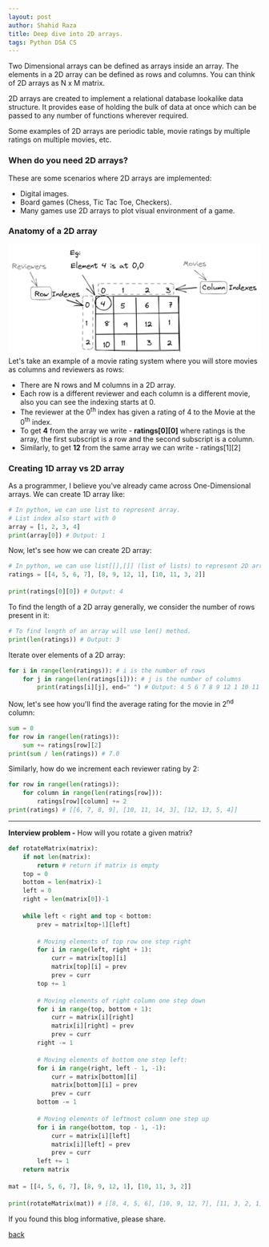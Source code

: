 ```yaml
---
layout: post
author: Shahid Raza
title: Deep dive into 2D arrays.
tags: Python DSA CS
---
```

Two Dimensional arrays can be defined as arrays inside an array. The elements in a 2D array can be defined as rows and columns.
You can think of 2D arrays as N x M matrix.

<!--more-->
2D arrays are created to implement a relational database lookalike data structure. It provides ease of holding the bulk of data at once which can be passed to any number of functions wherever required.

Some examples of 2D arrays are periodic table, movie ratings by multiple ratings on multiple movies, etc.
<br>

### When do you need 2D arrays?
These are some scenarios where 2D arrays are implemented:

*   Digital images.
*   Board games (Chess, Tic Tac Toe, Checkers).
*   Many games use 2D arrays to plot visual environment of a game.

### Anatomy of a 2D array
![Anatomy of 2D Array](https://raw.githubusercontent.com/mrpascal1/mrpascal1.github.io/master/imgs/2d-array1.png)
Let's take an example of a movie rating system where you will store movies as columns and reviewers as rows:
*   There are N rows and M columns in a 2D array.
*   Each row is a different reviewer and each column is a different movie, also you can see the indexing starts at 0.
*   The reviewer at the 0<sup>th</sup> index has given a rating of 4 to the Movie at the 0<sup>th</sup> index.
*   To get <b>4</b> from the array we write - <b>ratings[0][0]</b> where ratings is the array, the first subscript is a row and the second subscript is a column.
*   Similarly, to get <b>12</b> from the same array we can write - ratings[1][2]

### Creating 1D array vs 2D array
As a programmer, I believe you've already came across One-Dimensional arrays. We can create 1D array like:<br>

```python
# In python, we can use list to represent array.
# List index also start with 0
array = [1, 2, 3, 4]
print(array[0]) # Output: 1
```
Now, let's see how we can create 2D array:<br>

```python
# In python, we can use list[[],[]] (list of lists) to represent 2D array.
ratings = [[4, 5, 6, 7], [8, 9, 12, 1], [10, 11, 3, 2]]

print(ratings[0][0]) # Output: 4
```

To find the length of a 2D array generally, we consider the number of rows present in it:
```python
# To find length of an array will use len() method.
print(len(ratings)) # Output: 3
```

Iterate over elements of a 2D array:<br>
```python
for i in range(len(ratings)): # i is the number of rows
    for j in range(len(ratings[i])): # j is the number of columns
        print(ratings[i][j], end=" ") # Output: 4 5 6 7 8 9 12 1 10 11 3 2
```

Now, let's see how you'll find the average rating for the movie in 2<sup>nd</sup> column:
```python
sum = 0
for row in range(len(ratings)):
    sum += ratings[row][2]
print(sum / len(ratings)) # 7.0
```

Similarly, how do we increment each reviewer rating by 2:
```python
for row in range(len(ratings)):
    for column in range(len(ratings[row])):
        ratings[row][column] += 2
print(ratings) # [[6, 7, 8, 9], [10, 11, 14, 3], [12, 13, 5, 4]]
```
* * *

<b>Interview problem -</b> How will you rotate a given matrix?

```python
def rotateMatrix(matrix):
    if not len(matrix):
        return # return if matrix is empty
    top = 0
    bottom = len(matrix)-1
    left = 0
    right = len(matrix[0])-1

    while left < right and top < bottom:
        prev = matrix[top+1][left]

        # Moving elements of top row one step right
        for i in range(left, right + 1):
            curr = matrix[top][i]
            matrix[top][i] = prev
            prev = curr
        top += 1

        # Moving elements of right column one step down
        for i in range(top, bottom + 1):
            curr = matrix[i][right]
            matrix[i][right] = prev
            prev = curr
        right -= 1

        # Moving elements of bottom one step left:
        for i in range(right, left - 1, -1):
            curr = matrix[bottom][i]
            matrix[bottom][i] = prev
            prev = curr
        bottom -= 1
        
        # Moving elements of leftmost column one step up
        for i in range(bottom, top - 1, -1):
            curr = matrix[i][left]
            matrix[i][left] = prev
            prev = curr
        left += 1
    return matrix

mat = [[4, 5, 6, 7], [8, 9, 12, 1], [10, 11, 3, 2]]

print(rotateMatrix(mat)) # [[8, 4, 5, 6], [10, 9, 12, 7], [11, 3, 2, 1]]
```

If you found this blog informative, please share.

[back](/blogs)
